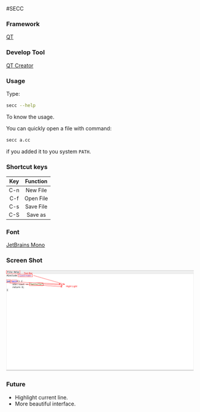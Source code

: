 #SECC

### Framework

[QT](https://www.qt.io/)

### Develop Tool

[QT Creator](https://www.qt.io/product/development-tools)

### Usage

Type:
```bash
secc --help
```
To know the usage.

You can quickly open a file with command:
```bash
secc a.cc
```
if you added it to you system `PATH`.

### Shortcut keys

| Key | Function |
| :-: | :-: |
| C-n | New File |
| C-f | Open File |
| C-s | Save File |
| C-S | Save as |

### Font

[JetBrains Mono](https://www.jetbrains.com/lp/mono/)

### Screen Shot

![1](https://raw.githubusercontent.com/codewuren/secc/master/secc1.png)

### Future

* Highlight current line.
* More beautiful interface.
